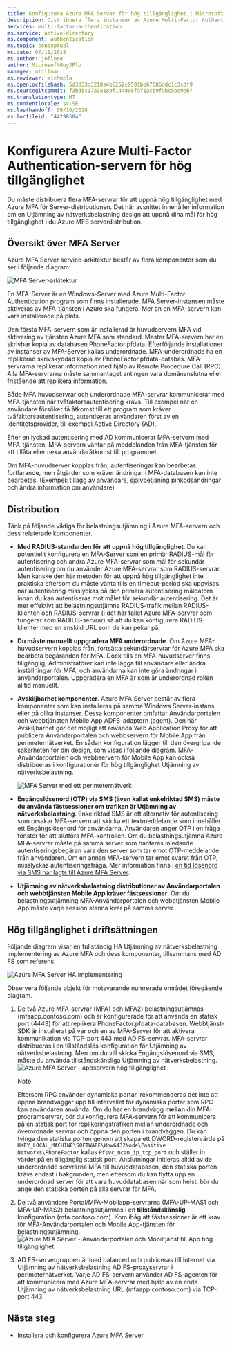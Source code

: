 ```yaml
---
title: Konfigurera Azure MFA Server för hög tillgänglighet | Microsoft Docs
description: Distribuera flera instanser av Azure Multi-Factor Authentication Server i konfigurationer med hög tillgänglighet.
services: multi-factor-authentication
ms.service: active-directory
ms.component: authentication
ms.topic: conceptual
ms.date: 07/11/2018
ms.author: joflore
author: MicrosoftGuyJFlo
manager: mtillman
ms.reviewer: michmcla
ms.openlocfilehash: 5d3833d3218a4b6252c9591bb67686ddc1c3cdf9
ms.sourcegitcommit: f3bd5c17a3a189f144008faf1acb9fabc5bc9ab7
ms.translationtype: MT
ms.contentlocale: sv-SE
ms.lasthandoff: 09/10/2018
ms.locfileid: "44298584"
---
```

# <a name="configure-azure-multi-factor-authentication-server-for-high-availability"></a>Konfigurera Azure Multi-Factor Authentication-servern för hög tillgänglighet

Du måste distribuera flera MFA-servrar för att uppnå hög tillgänglighet med Azure MFA för Server-distributionen. Det här avsnittet innehåller information om en Utjämning av nätverksbelastning design att uppnå dina mål för hög tillgänglighet i du Azure MFS serverdistribution.

## <a name="mfa-server-overview"></a>Översikt över MFA Server

Azure MFA Server service-arkitektur består av flera komponenter som du ser i följande diagram:

 ![MFA Server-arkitektur](./media/howto-mfaserver-deploy-ha/mfa-ha-architecture.png)

En MFA-Server är en Windows-Server med Azure Multi-Factor Authentication program som finns installerade. MFA Server-instansen måste aktiveras av MFA-tjänsten i Azure ska fungera. Mer än en MFA-servern kan vara installerade på plats.

Den första MFA-servern som är installerad är huvudservern MFA vid aktivering av tjänsten Azure MFA som standard. Master MFA-servern har en skrivbar kopia av databasen PhoneFactor.pfdata. Efterföljande installationer av instanser av MFA-Server kallas underordnade. MFA-underordnade ha en replikerad skrivskyddad kopia av PhoneFactor.pfdata-databas. MFA-servrarna replikerar information med hjälp av Remote Procedure Call (RPC). Alla MFA-servrarna måste sammantaget antingen vara domänanslutna eller fristående att replikera information.

Både MFA huvudservrar och underordnade MFA-servrar kommunicerar med MFA-tjänsten när tvåfaktorsautentisering krävs. Till exempel när en användare försöker få åtkomst till ett program som kräver tvåfaktorsautentisering, autentiseras användaren först av en identitetsprovider, till exempel Active Directory (AD).

Efter en lyckad autentisering med AD kommunicerar MFA-servern med MFA-tjänsten. MFA-servern väntar på meddelanden från MFA-tjänsten för att tillåta eller neka användaråtkomst till programmet.

Om MFA-huvudserver kopplas från, autentiseringar kan bearbetas fortfarande, men åtgärder som kräver ändringar i MFA-databasen kan inte bearbetas. (Exempel: tillägg av användare, självbetjäning pinkodsändringar och ändra information om användare)

## <a name="deployment"></a>Distribution

Tänk på följande viktiga för belastningsutjämning i Azure MFA-servern och dess relaterade komponenter.

* **Med RADIUS-standarden för att uppnå hög tillgänglighet**. Du kan potentiellt konfigurera en MFA-Server som en primär RADIUS-mål för autentisering och andra Azure MFA-servrar som mål för sekundär autentisering om du använder Azure MFA-servrar som RADIUS-servrar. Men kanske den här metoden för att uppnå hög tillgänglighet inte praktiska eftersom du måste vänta tills en timeout-period ska uppvisas när autentisering misslyckas på den primära autentisering måldatorn innan du kan autentiseras mot målet för sekundär autentisering. Det är mer effektivt att belastningsutjämna RADIUS-trafik mellan RADIUS-klienten och RADIUS-servrar (i det här fallet Azure MFA-servrar som fungerar som RADIUS-servrar) så att du kan konfigurera RADIUS-klienter med en enskild URL som de kan pekar på.
* **Du måste manuellt uppgradera MFA underordnade**. Om Azure MFA-huvudservern kopplas från, fortsätta sekundärservrar för Azure MFA ska bearbeta begäranden för MFA. Dock tills en MFA-huvudserver finns tillgänglig, Administratörer kan inte lägga till användare eller ändra inställningar för MFA, och användarna kan inte göra ändringar i användarportalen. Uppgradera en MFA är som är underordnad rollen alltid manuellt.
* **Avskiljbarhet komponenter**. Azure MFA Server består av flera komponenter som kan installeras på samma Windows Server-instans eller på olika instanser. Dessa komponenter omfattar Användarportalen och webbtjänsten Mobile App ADFS-adaptern (agent). Den här Avskiljbarhet gör det möjligt att använda Web Application Proxy för att publicera Användarportalen och webbservern för Mobile App från perimeternätverket. En sådan konfiguration lägger till den övergripande säkerheten för din design, som visas i följande diagram. MFA-Användarportalen och webbservern för Mobile App kan också distribueras i konfigurationer för hög tillgänglighet Utjämning av nätverksbelastning.

   ![MFA Server med ett perimeternätverk](./media/howto-mfaserver-deploy-ha/mfasecurity.png)

* **Engångslösenord (OTP) via SMS (även kallat enkelriktad SMS) måste du använda fästsessioner om trafiken är Utjämning av nätverksbelastning**. Enkelriktad SMS är ett alternativ för autentisering som orsakar MFA-servern att skicka ett textmeddelande som innehåller ett Engångslösenord för användarna. Användaren anger OTP i en fråga fönster för att slutföra MFA-kontrollen. Om du belastningsutjämna Azure MFA-servrar måste på samma server som hanteras inledande autentiseringsbegäran vara den server som tar emot OTP-meddelande från användaren. Om en annan MFA-servern tar emot svaret från OTP, misslyckas autentiseringsfråga. Mer information finns i [en tid lösenord via SMS har lagts till Azure MFA Server](https://blogs.technet.microsoft.com/enterprisemobility/2015/03/02/one-time-password-over-sms-added-to-azure-mfa-server).
* **Utjämning av nätverksbelastning distributioner av Användarportalen och webbtjänsten Mobile App kräver fästsessioner**. Om du belastningsutjämning MFA-Användarportalen och webbtjänsten Mobile App måste varje session stanna kvar på samma server.

## <a name="high-availability-deployment"></a>Hög tillgänglighet i driftsättningen

Följande diagram visar en fullständig HA Utjämning av nätverksbelastning implementering av Azure MFA och dess komponenter, tillsammans med AD FS som referens.

 ![Azure MFA Server HA implementering](./media/howto-mfaserver-deploy-ha/mfa-ha-deployment.png)

Observera följande objekt för motsvarande numrerade området föregående diagram.

1. De två Azure MFA-servrar (MFA1 och MFA2) belastningsutjämnas (mfaapp.contoso.com) och är konfigurerade för att använda en statisk port (4443) för att replikera PhoneFactor.pfdata-databasen. Webbtjänst-SDK är installerat på var och en av MFA-Server för att aktivera kommunikation via TCP-port 443 med AD FS-servrar. MFA-servrar distribueras i en tillståndslös konfiguration för Utjämning av nätverksbelastning. Men om du vill skicka Engångslösenord via SMS, måste du använda tillståndskänsliga Utjämning av nätverksbelastning.
   ![Azure MFA Server - appservern hög tillgänglighet](./media/howto-mfaserver-deploy-ha/mfaapp.png)

   > [!NOTE]
   > Eftersom RPC använder dynamiska portar, rekommenderas det inte att öppna brandväggar upp till intervallet för dynamiska portar som RPC kan användaren använda. Om du har en brandvägg **mellan** din MFA-programservrar, bör du konfigurera MFA-servern för att kommunicera på en statisk port för replikeringstrafiken mellan underordnade och överordnade servrar och öppna den porten i brandväggen. Du kan tvinga den statiska porten genom att skapa ett DWORD-registervärde på ```HKEY_LOCAL_MACHINE\SOFTWARE\Wow6432Node\Positive Networks\PhoneFactor``` kallas ```Pfsvc_ncan_ip_tcp_port``` och ställer in värdet på en tillgänglig statisk port. Anslutningar initieras alltid av de underordnade servrarna MFA till huvuddatabasen, den statiska porten krävs endast i bakgrunden, men eftersom du kan flytta upp en underordnad server för att vara huvuddatabasen när som helst, bör du ange den statiska porten på alla servrar för MFA.

2. De två användare Portal/MFA-Mobilapp-servrarna (MFA-UP-MAS1 och MFA-UP-MAS2) belastningsutjämnas i en **tillståndskänslig** konfiguration (mfa.contoso.com). Kom ihåg att fästsessioner är ett krav för MFA-Användarportalen och Mobile App-tjänsten för belastningsutjämning.
   ![Azure MFA Server - Användarportalen och Mobiltjänst till App hög tillgänglighet](./media/howto-mfaserver-deploy-ha/mfaportal.png)
3. AD FS-servergruppen är load balanced och publiceras till Internet via Utjämning av nätverksbelastning AD FS-proxyservrar i perimeternätverket. Varje AD FS-servern använder AD FS-agenten för att kommunicera med Azure MFA-servrar med hjälp av en enda Utjämning av nätverksbelastning URL (mfaapp.contoso.com) via TCP-port 443.

## <a name="next-steps"></a>Nästa steg

* [Installera och konfigurera Azure MFA Server](howto-mfaserver-deploy.md)
